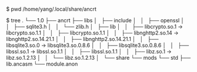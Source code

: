 <!--
 Copyright (c) 2023 Hemashushu <hippospark@gmail.com>, All rights reserved.

 This Source Code Form is subject to the terms of
 the Mozilla Public License version 2.0 and additional exceptions,
 more details in file LICENSE, LICENSE.additional and CONTRIBUTING.
-->

$ pwd
/home/yang/.local/share/ancrt

$ tree
.
└── 1.0
    ├── ancrt
    ├── libs
    │   ├── include
    │   │   ├── openssl
    │   │   ├── sqlite3.h
    │   │   └── zlib.h
    │   ├── lib
    │   │   ├── libcrypto.so.1 -> libcrypto.so.1.1
    │   │   ├── libcrypto.so.1.1
    │   │   ├── libnghttp2.so.14 -> libnghttp2.so.14.21.1
    │   │   ├── libnghttp2.so.14.21.1
    │   │   ├── libsqlite3.so.0 -> libsqlite3.so.0.8.6
    │   │   ├── libsqlite3.so.0.8.6
    │   │   ├── libssl.so.1 -> libssl.so.1.1
    │   │   ├── libssl.so.1.1
    │   │   ├── libz.so.1 -> libz.so.1.2.13
    │   │   └── libz.so.1.2.13
    │   └── share
    └── mods
        └── std
            ├── lib.ancasm
            └── module.anon
